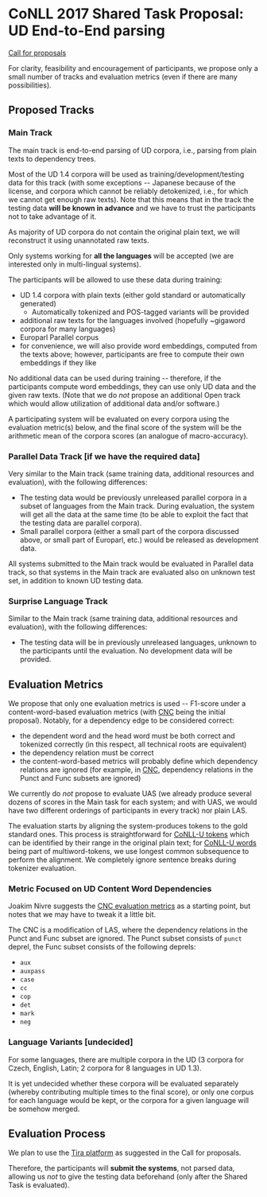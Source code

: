 # CoNLL 2017 Shared Task Proposal: UD End-to-End parsing

[Call for proposals](http://www.conll.org/cfprop-sharedtask-2017)

For clarity, feasibility and encouragement of participants,
we propose only a small number of tracks and evaluation metrics
(even if there are many possibilities).


## Proposed Tracks


### Main Track

The main track is end-to-end parsing of UD corpora,
i.e., parsing from plain texts to dependency trees.

Most of the UD 1.4 corpora will be used as training/development/testing
data for this track (with some exceptions -- Japanese because of the license,
and corpora which cannot be reliably detokenized, i.e., for which we cannot
get enough raw texts).
Note that this means that in the track the testing data **will be known in
advance** and we have to trust the participants not to take advantage of it.

As majority of UD corpora do not contain the original plain text, we will
reconstruct it using unannotated raw texts.

Only systems working for **all the languages** will be accepted (we are
interested only in multi-lingual systems).

The participants will be allowed to use these data during training:

- UD 1.4 corpora with plain texts (either gold standard or automatically generated)
    - Automatically tokenized and POS-tagged variants will be provided
- additional raw texts for the languages involved (hopefully ~gigaword corpora
  for many languages)
- Europarl Parallel corpus
- for convenience, we will also provide word embeddings, computed from the
  texts above; however, participants are free to compute their own embeddings
  if they like

No additional data can be used during training -- therefore, if the participants
compute word embeddings, they can use only UD data and the given raw texts.
(Note that we do *not* propose
an additional Open track which would allow utilization of additional data and/or
software.)

A participating system will be evaluated on every corpora using the evaluation
metric(s) below, and the final score of the system will be the arithmetic
mean of the corpora scores (an analogue of macro-accuracy).


### Parallel Data Track [if we have the required data]

Very similar to the Main track (same training data, additional resources
and evaluation), with the following differences:

- The testing data would be previously unreleased parallel corpora in a subset
  of languages from the Main track. During evaluation, the system will get all the
  data at the same time (to be able to exploit the fact that the testing data are
  parallel corpora).
- Small parallel corpora (either a small part of the corpora discussed above,
  or small part of Europarl, etc.) would be released as development data.

All systems submitted to the Main track would be evaluated in Parallel data
track, so that systems in the Main track are evaluated also on unknown test set,
in addition to known UD testing data.


### Surprise Language Track

Similar to the Main track (same training data, additional resources and
evaluation), with the following differences:

- The testing data will be in previously unreleased languages, unknown to the
  participants until the evaluation. No development data will be provided.


## Evaluation Metrics

We propose that only one evaluation metrics is used -- F1-score under a
content-word-based evaluation metrics (with
[CNC](http://stp.lingfil.uu.se/~nivre/docs/udeval-cl.pdf) being the initial
proposal).
Notably, for a dependency edge to be considered correct:

- the dependent word and the head word must be both correct and tokenized
  correctly (in this respect, all technical roots are equivalent)
- the dependency relation must be correct
- the content-word-based metrics will probably define which dependency
  relations are ignored (for example, in [CNC](http://stp.lingfil.uu.se/~nivre/docs/udeval-cl.pdf),
  dependency relations in the Punct and Func subsets are ignored)

We currently do *not* propose to evaluate UAS (we already produce several
dozens of scores in the Main task for each system; and with UAS, we would have
two different orderings of participants in every track) nor plain LAS.

The evaluation starts by aligning the system-produces tokens to the
gold standard ones. This process is straightforward for
[CoNLL-U tokens](http://universaldependencies.org/format.html#words-and-tokens)
which can be identified by their range in the original plain text;
for [CoNLL-U words](http://universaldependencies.org/format.html#words-and-tokens)
being part of multiword-tokens, we use longest common subsequence to perform the
alignment. We completely ignore sentence breaks during tokenizer evaluation.

### Metric Focused on UD Content Word Dependencies

Joakim Nivre suggests the [CNC evaluation metrics](http://stp.lingfil.uu.se/~nivre/docs/udeval-cl.pdf)
as a starting point, but notes that we may have to tweak it a little bit.

The CNC is a modification of LAS, where the dependency relations
in the Punct and Func subset are ignored. The Punct subset consists of
`punct` deprel, the Func subset consists of the following deprels:

- `aux`
- `auxpass`
- `case`
- `cc`
- `cop`
- `det`
- `mark`
- `neg`

### Language Variants [undecided]

For some languages, there are multiple corpora in the UD (3 corpora for Czech, English,
Latin; 2 corpora for 8 languages in UD 1.3).

It is yet undecided whether these corpora will be evaluated separately (whereby
contributing multiple times to the final score), or only one corpus for each language
would be kept, or the corpora for a given language will be somehow merged.


## Evaluation Process

We plan to use the [Tira platform](http://www.tira.io/) as suggested in the Call
for proposals.

Therefore, the participants will **submit the systems**, not parsed data,
allowing us _not_ to give the testing data beforehand (only after
the Shared Task is evaluated).
